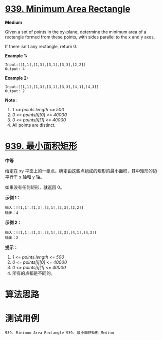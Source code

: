 # [939. Minimum Area Rectangle][enTitle]

**Medium**

Given a set of points in the xy-plane, determine the minimum area of a rectangle formed from these points, with sides parallel to the x and y axes.

If there isn't any rectangle, return 0.




**Example 1:** 

```
Input:[[1,1],[1,3],[3,1],[3,3],[2,2]]
Output: 4
```


**Example 2:** 

```
Input:[[1,1],[1,3],[3,1],[3,3],[4,1],[4,3]]
Output: 2
```



**Note** :

1.  *1 <= points.length <= 500*  
2.  *0 <= points[i][0] <= 40000*  
3.  *0 <= points[i][1] <= 40000*  
4. All points are distinct.






# [939. 最小面积矩形][cnTitle]

**中等**

给定在 xy 平面上的一组点，确定由这些点组成的矩形的最小面积，其中矩形的边平行于 x 轴和 y 轴。

如果没有任何矩形，就返回 0。



**示例 1：** 

```
输入：[[1,1],[1,3],[3,1],[3,3],[2,2]]
输出：4

```

**示例 2：** 

```
输入：[[1,1],[1,3],[3,1],[3,3],[4,1],[4,3]]
输出：2

```



**提示：** 

1.  *1 <= points.length <= 500*  
2.  *0 <= points[i][0] <= 40000*  
3.  *0 <= points[i][1] <= 40000*  
4. 所有的点都是不同的。




# 算法思路

# 测试用例
```
939. Minimum Area Rectangle 939. 最小面积矩形 Medium
```

[enTitle]: https://leetcode.com/problems/minimum-area-rectangle/
[cnTitle]: https://leetcode-cn.com/problems/minimum-area-rectangle/
